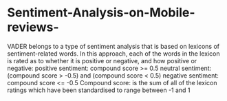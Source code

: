 # Sentiment-Analysis-on-Mobile-reviews-
VADER belongs to a type of sentiment analysis that is based on lexicons of sentiment-related words. In this approach, each of the words in the lexicon is rated as to whether it is positive or negative, and how positive or negative:
positive sentiment: compound score >= 0.5
neutral sentiment: (compound score > -0.5) and (compound score < 0.5)
negative sentiment: compound score <= -0.5
Compound score: is the sum of all of the lexicon ratings which have been standardised to range between -1 and 1
